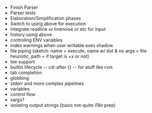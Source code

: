 - Finish Parser
- Parser tests
- Elaboration/Simplification phases
- Switch to using above for execution
- integrate readline or linenoise or etc for input
- history using above
- controling ENV variables
- index warnings when user writable exes shadow
- file piping (sketch: name = execute, name w/ dot & no args = file heuristic, path = if target is +x or not)
- tee support
- builtin lifecycle -- cd::after {} -- for stuff like rvm
- tab completion
- globbing
- stderr and more complex pipelines
- variables
- control flow
- xargs?
- isolating output strings (basic not-quite i18n prep)
